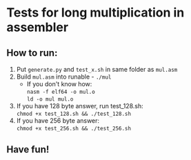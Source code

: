 # Tests for long multiplication in assembler

## How to run:

1. Put `generate.py` and `test_x.sh` in same folder as `mul.asm`
2. Build `mul.asm` into runable - `./mul`
      * If you don't know how:  
      `nasm -f elf64 -o mul.o`  
      `ld -o mul mul.o`
3. If you have 128 byte answer, run test_128.sh:  
`chmod +x test_128.sh && ./test_128.sh`  
4. If you have 256 byte answer:  
`chmod +x test_256.sh && ./test_256.sh`

## Have fun!

